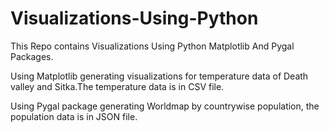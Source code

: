# Visualizations-Using-Python
This Repo contains Visualizations Using Python Matplotlib And Pygal Packages.

Using Matplotlib generating visualizations for temperature data of Death valley and Sitka.The temperature data is in CSV file.

Using Pygal package generating Worldmap by countrywise population, the population data is in JSON file.
